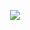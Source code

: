 <p align="center">
<img src=https://i.pinimg.com/736x/91/be/f8/91bef8c4cc6d51c0a338e1b210a767d5.jpg>
</p>
